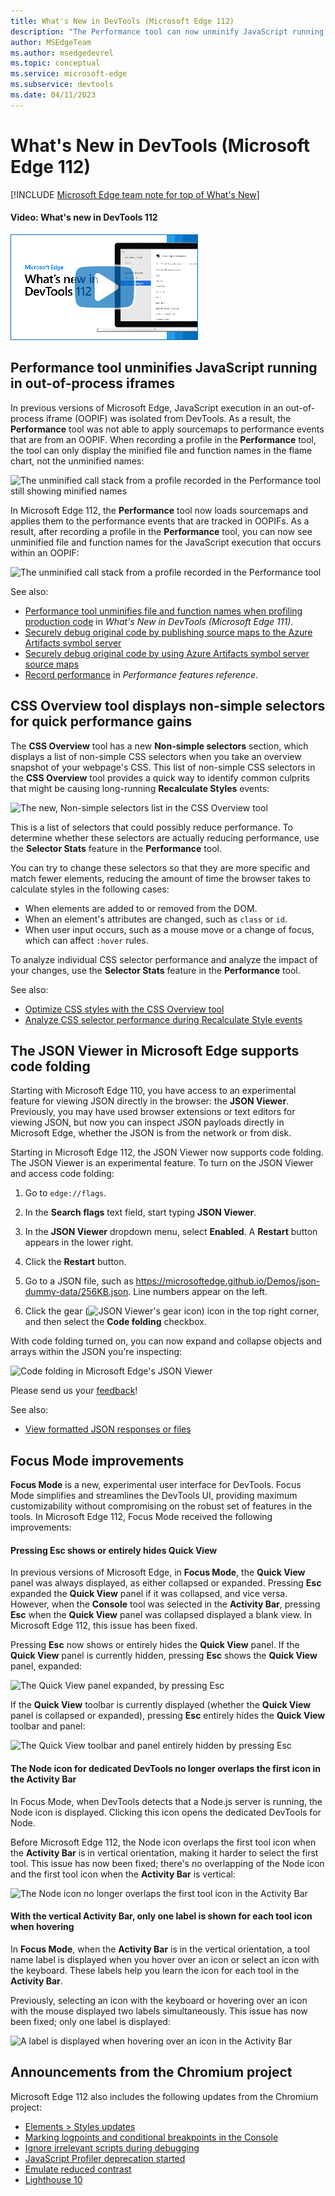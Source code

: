 ```yaml
---
title: What's New in DevTools (Microsoft Edge 112)
description: "The Performance tool can now unminify JavaScript running in out-of-process iframes, the CSS Overview tool displays a list of non-simple selectors for quick performance wins, and more."
author: MSEdgeTeam
ms.author: msedgedevrel
ms.topic: conceptual
ms.service: microsoft-edge
ms.subservice: devtools
ms.date: 04/11/2023
---
```

# What's New in DevTools (Microsoft Edge 112)

[!INCLUDE [Microsoft Edge team note for top of What's New](../../includes/edge-whats-new-note.md)]


<!-- ------------------------------ -->
#### Video: What's new in DevTools 112

[![Thumbnail image for video "What's new in DevTools 112"](./devtools-112-images/devtools-whatsnew-112.png)](https://www.youtube.com/watch?v=xuICl66F-Ik)


<!-- ====================================================================== -->
## Performance tool unminifies JavaScript running in out-of-process iframes

<!-- Subtitle: As long as DevTools can load your sourcemaps, you now have unparalleled insight into JavaScript execution within an iframe. -->

In previous versions of Microsoft Edge, JavaScript execution in an out-of-process iframe (OOPIF) was isolated from DevTools.  As a result, the **Performance** tool was not able to apply sourcemaps to performance events that are from an OOPIF.  When recording a profile in the **Performance** tool, the tool can only display the minified file and function names in the flame chart, not the unminified names:

![The unminified call stack from a profile recorded in the Performance tool still showing minified names](./devtools-112-images/unminification-in-oopifs-before.png)
<!-- maint:
1. Go to https://word.new/
2. Open the Performance tool.
3. Click the Refresh button in the tool to start profiling and refresh the page.
4. After the profile loads after some 15 seconds, navigate underneath the Main section of the flame chart to find a frame and then zoom in on a call stack to show that the function names are minified.
-->

In Microsoft Edge 112, the **Performance** tool now loads sourcemaps and applies them to the performance events that are tracked in OOPIFs.  As a result, after recording a profile in the **Performance** tool, you can now see unminified file and function names for the JavaScript execution that occurs within an OOPIF:

![The unminified call stack from a profile recorded in the Performance tool](./devtools-112-images/unminification-in-oopifs-after.png)

<!-- maint:
1. Connect Symbol Server via a PAT to the Office org. https://learn.microsoft.com/microsoft-edge/devtools-guide-chromium/javascript/consume-source-maps-from-azure
2. Repeat the above steps to show the original file and function names in the flame chart.
-->

See also:
* [Performance tool unminifies file and function names when profiling production code](../03/devtools-111.md#performance-tool-unminifies-file-and-function-names-when-profiling-production-code) in _What's New in DevTools (Microsoft Edge 111)_.
* [Securely debug original code by publishing source maps to the Azure Artifacts symbol server](../../../javascript/publish-source-maps-to-azure.md)
* [Securely debug original code by using Azure Artifacts symbol server source maps](../../../javascript/consume-source-maps-from-azure.md)
* [Record performance](../../../evaluate-performance/reference.md#record-performance) in _Performance features reference_.


<!-- ====================================================================== -->
## CSS Overview tool displays non-simple selectors for quick performance gains

<!-- Subtitle: Non-simple selectors can be common culprits for long-running Recalculate Styles events in the Performance tool. Take a quick snapshot in the CSS Overview tool to see your non-simple selectors. -->

The **CSS Overview** tool has a new **Non-simple selectors** section, which displays a list of non-simple CSS selectors when you take an overview snapshot of your webpage's CSS.  This list of non-simple CSS selectors in the **CSS Overview** tool provides a quick way to identify common culprits that might be causing long-running **Recalculate Styles** events:

![The new, Non-simple selectors list in the CSS Overview tool](./devtools-112-images/non-simple-selectors-in-css-overview.png)

This is a list of selectors that could possibly reduce performance.  To determine whether these selectors are actually reducing performance, use the **Selector Stats** feature in the **Performance** tool.

You can try to change these selectors so that they are more specific and match fewer elements, reducing the amount of time the browser takes to calculate styles in the following cases:

- When elements are added to or removed from the DOM.
- When an element's attributes are changed, such as `class` or `id`.
- When user input occurs, such as a mouse move or a change of focus, which can affect `:hover` rules.

To analyze individual CSS selector performance and analyze the impact of your changes, use the **Selector Stats** feature in the **Performance** tool.

See also:
* [Optimize CSS styles with the CSS Overview tool](../../../css/css-overview-tool.md)
* [Analyze CSS selector performance during Recalculate Style events](../../../evaluate-performance/selector-stats.md)


<!-- ====================================================================== -->
## The JSON Viewer in Microsoft Edge supports code folding

<!-- Subtitle: Use code folding when looking at JSON to collapse and expand objects and arrays. -->

Starting with Microsoft Edge 110, you have access to an experimental feature for viewing JSON directly in the browser: the **JSON Viewer**.  Previously, you may have used browser extensions or text editors for viewing JSON, but now you can inspect JSON payloads directly in Microsoft Edge, whether the JSON is from the network or from disk.

Starting in Microsoft Edge 112, the JSON Viewer now supports code folding.  The JSON Viewer is an experimental feature.  To turn on the JSON Viewer and access code folding:

1. Go to `edge://flags`.

1. In the **Search flags** text field, start typing **JSON Viewer**.

1. In the **JSON Viewer** dropdown menu, select **Enabled**.  A **Restart** button appears in the lower right.

1. Click the **Restart** button.

1. Go to a JSON file, such as https://microsoftedge.github.io/Demos/json-dummy-data/256KB.json.  Line numbers appear on the left.

1. Click the gear<!--no tooltip--> (![JSON Viewer's gear icon](./devtools-112-images/json-viewer-gear-icon.png)) icon in the top right corner, and then select the **Code folding** checkbox.

With code folding turned on, you can now expand and collapse objects and arrays within the JSON you're inspecting:

![Code folding in Microsoft Edge's JSON Viewer](./devtools-112-images/json-viewer-code-folding.png)

Please send us your [feedback](../../../contact.md)!

See also:
* [View formatted JSON responses or files](../../../json-viewer/json-viewer.md)


<!-- ====================================================================== -->
## Focus Mode improvements

<!-- Subtitle: Pressing Esc now hides or shows the Quick View, the Node icon for dedicated DevTools no longer overlaps the first icon in the Activity Bar, and more. -->

**Focus Mode** is a new, experimental user interface for DevTools.  Focus Mode simplifies and streamlines the DevTools UI, providing maximum customizability without compromising on the robust set of features in the tools.  In Microsoft Edge 112, Focus Mode received the following improvements:


<!-- ------------------------------ -->
#### Pressing Esc shows or entirely hides Quick View

In previous versions of Microsoft Edge, in **Focus Mode**, the **Quick View** panel was always displayed, as either collapsed or expanded.  Pressing **Esc** expanded the **Quick View** panel if it was collapsed, and vice versa.  However, when the **Console** tool was selected in the **Activity Bar**, pressing **Esc** when the **Quick View** panel was collapsed displayed a blank view.  In Microsoft Edge 112, this issue has been fixed.

Pressing **Esc** now shows or entirely hides the **Quick View** panel.  If the **Quick View** panel is currently hidden, pressing **Esc** shows the **Quick View** panel, expanded:

![The Quick View panel expanded, by pressing Esc](./devtools-112-images/focus-mode-esc-shows-quick-view.png)

If the **Quick View** toolbar is currently displayed (whether the **Quick View** panel is collapsed or expanded), pressing **Esc** entirely hides the **Quick View** toolbar and panel:

![The Quick View toolbar and panel entirely hidden by pressing Esc](./devtools-112-images/focus-mode-esc-hides-quick-view.png)


<!-- ------------------------------ -->
#### The Node icon for dedicated DevTools no longer overlaps the first icon in the Activity Bar

In Focus Mode, when DevTools detects that a Node.js server is running, the Node icon is displayed.  Clicking this icon opens the dedicated DevTools for Node.

Before Microsoft Edge 112, the Node icon overlaps the first tool icon when the **Activity Bar** is in vertical orientation, making it harder to select the first tool.  This issue has now been fixed; there's no overlapping of the Node icon and the first tool icon when the **Activity Bar** is vertical:

![The Node icon no longer overlaps the first tool icon in the Activity Bar](./devtools-112-images/focus-mode-node-icon-vertical-activity-bar.png)
<!-- screenshot:
https://nodejs.org/en/docs/guides/getting-started-guide
$ cd C:/Users/username/GitHub/node-test/
$ node --inspect app.js
-->


<!-- ------------------------------ -->
#### With the vertical Activity Bar, only one label is shown for each tool icon when hovering

In **Focus Mode**, when the **Activity Bar** is in the vertical orientation, a tool name label is displayed when you hover over an icon or select an icon with the keyboard.  These labels help you learn the icon for each tool in the **Activity Bar**.

Previously, selecting an icon with the keyboard or hovering over an icon with the mouse displayed two labels simultaneously.  This issue has now been fixed; only one label is displayed:

![A label is displayed when hovering over an icon in the Activity Bar](./devtools-112-images/focus-mode-label-vertical-activity-bar.png)


<!-- ====================================================================== -->
## Announcements from the Chromium project

Microsoft Edge 112 also includes the following updates from the Chromium project:

* [Elements > Styles updates](https://developer.chrome.com/blog/new-in-devtools-112/#elements-styles)
* [Marking logpoints and conditional breakpoints in the Console](https://developer.chrome.com/blog/new-in-devtools-112/#logpoint)
* [Ignore irrelevant scripts during debugging](https://developer.chrome.com/blog/new-in-devtools-112/#ignore-list)
* [JavaScript Profiler deprecation started](https://developer.chrome.com/blog/new-in-devtools-112/#js-profiler-deprecation)
* [Emulate reduced contrast](https://developer.chrome.com/blog/new-in-devtools-112/#reduced-contrast)
* [Lighthouse 10](https://developer.chrome.com/blog/new-in-devtools-112/#lighthouse)


<!-- ====================================================================== -->
<!-- uncomment if content is copied from developer.chrome.com to this page -->

<!-- > [!NOTE]
> Portions of this page are modifications based on work created and [shared by Google](https://developers.google.com/terms/site-policies) and used according to terms described in the [Creative Commons Attribution 4.0 International License](https://creativecommons.org/licenses/by/4.0).
> The original page for announcements from the Chromium project is [What's New in DevTools (Chrome 112)](https://developer.chrome.com/blog/new-in-devtools-112) and is authored by [Jecelyn Yeen](https://developers.google.com/web/resources/contributors#jecelynyeen) (Developer advocate working on Chrome DevTools at Google). -->


<!-- ====================================================================== -->
<!-- uncomment if content is copied from developer.chrome.com to this page -->

<!-- [![Creative Commons License](../../../../media/cc-logo/88x31.png)](https://creativecommons.org/licenses/by/4.0)
This work is licensed under a [Creative Commons Attribution 4.0 International License](https://creativecommons.org/licenses/by/4.0). -->
